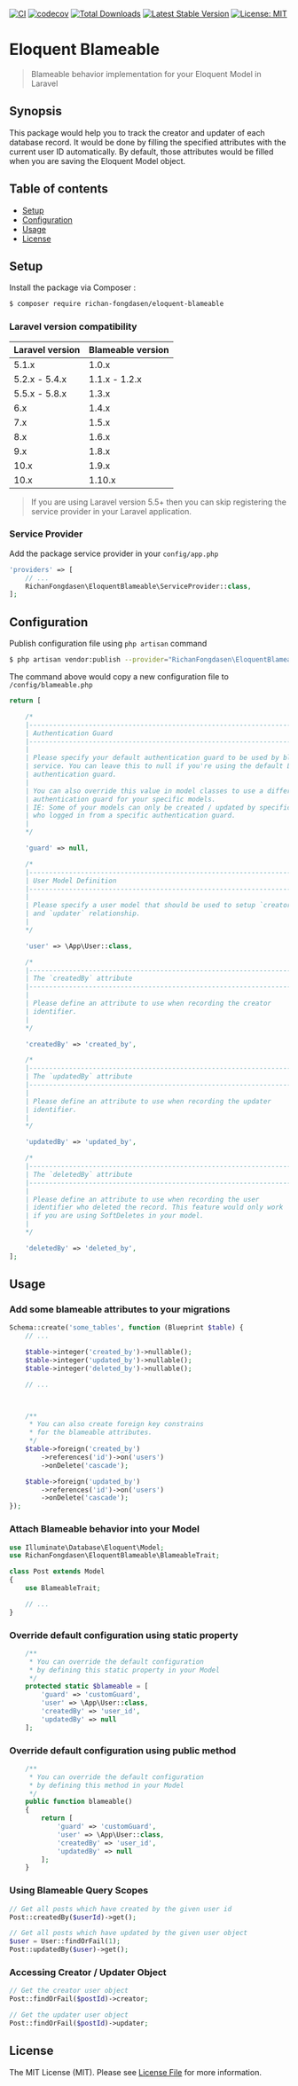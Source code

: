 [![CI](https://github.com/richan-fongdasen/eloquent-blameable/actions/workflows/main.yml/badge.svg?branch=main)](https://github.com/richan-fongdasen/eloquent-blameable/actions/workflows/main.yml)
[![codecov](https://codecov.io/gh/richan-fongdasen/eloquent-blameable/branch/master/graph/badge.svg)](https://codecov.io/gh/richan-fongdasen/eloquent-blameable)
[![Total Downloads](https://poser.pugx.org/richan-fongdasen/eloquent-blameable/d/total.svg)](https://packagist.org/packages/richan-fongdasen/eloquent-blameable)
[![Latest Stable Version](https://poser.pugx.org/richan-fongdasen/eloquent-blameable/v/stable.svg)](https://packagist.org/packages/richan-fongdasen/eloquent-blameable)
[![License: MIT](https://poser.pugx.org/laravel/framework/license.svg)](https://opensource.org/licenses/MIT)

# Eloquent Blameable

> Blameable behavior implementation for your Eloquent Model in Laravel

## Synopsis

This package would help you to track the creator and updater of each database record. It would be done by filling the specified attributes with the current user ID automatically. By default, those attributes would be filled when you are saving the Eloquent Model object.

## Table of contents

- [Setup](#setup)
- [Configuration](#configuration)
- [Usage](#usage)
- [License](#license)

## Setup

Install the package via Composer :

```sh
$ composer require richan-fongdasen/eloquent-blameable
```

### Laravel version compatibility

| Laravel version | Blameable version |
| :-------------- | :---------------- |
| 5.1.x           | 1.0.x             |
| 5.2.x - 5.4.x   | 1.1.x - 1.2.x     |
| 5.5.x - 5.8.x   | 1.3.x             |
| 6.x             | 1.4.x             |
| 7.x             | 1.5.x             |
| 8.x             | 1.6.x             |
| 9.x             | 1.8.x             |
| 10.x            | 1.9.x             |
| 10.x            | 1.10.x            |

> If you are using Laravel version 5.5+ then you can skip registering the service provider in your Laravel application.

### Service Provider

Add the package service provider in your `config/app.php`

```php
'providers' => [
    // ...
    RichanFongdasen\EloquentBlameable\ServiceProvider::class,
];
```

## Configuration

Publish configuration file using `php artisan` command

```sh
$ php artisan vendor:publish --provider="RichanFongdasen\EloquentBlameable\ServiceProvider"
```

The command above would copy a new configuration file to `/config/blameable.php`

```php
return [

    /*
    |--------------------------------------------------------------------------
    | Authentication Guard
    |--------------------------------------------------------------------------
    |
    | Please specify your default authentication guard to be used by blameable
    | service. You can leave this to null if you're using the default Laravel
    | authentication guard.
    |
    | You can also override this value in model classes to use a different
    | authentication guard for your specific models.
    | IE: Some of your models can only be created / updated by specific users
    | who logged in from a specific authentication guard.
    |
    */

    'guard' => null,

    /*
    |--------------------------------------------------------------------------
    | User Model Definition
    |--------------------------------------------------------------------------
    |
    | Please specify a user model that should be used to setup `creator`
    | and `updater` relationship.
    |
    */

    'user' => \App\User::class,

    /*
    |--------------------------------------------------------------------------
    | The `createdBy` attribute
    |--------------------------------------------------------------------------
    |
    | Please define an attribute to use when recording the creator
    | identifier.
    |
    */

    'createdBy' => 'created_by',

    /*
    |--------------------------------------------------------------------------
    | The `updatedBy` attribute
    |--------------------------------------------------------------------------
    |
    | Please define an attribute to use when recording the updater
    | identifier.
    |
    */

    'updatedBy' => 'updated_by',

    /*
    |--------------------------------------------------------------------------
    | The `deletedBy` attribute
    |--------------------------------------------------------------------------
    |
    | Please define an attribute to use when recording the user
    | identifier who deleted the record. This feature would only work
    | if you are using SoftDeletes in your model.
    |
    */

    'deletedBy' => 'deleted_by',
];
```

## Usage

### Add some blameable attributes to your migrations

```php
Schema::create('some_tables', function (Blueprint $table) {
    // ...

    $table->integer('created_by')->nullable();
    $table->integer('updated_by')->nullable();
    $table->integer('deleted_by')->nullable();

    // ...



    /**
     * You can also create foreign key constrains
     * for the blameable attributes.
     */
    $table->foreign('created_by')
        ->references('id')->on('users')
        ->onDelete('cascade');

    $table->foreign('updated_by')
        ->references('id')->on('users')
        ->onDelete('cascade');
});
```

### Attach Blameable behavior into your Model

```php
use Illuminate\Database\Eloquent\Model;
use RichanFongdasen\EloquentBlameable\BlameableTrait;

class Post extends Model
{
    use BlameableTrait;

    // ...
}
```

### Override default configuration using static property

```php
    /**
     * You can override the default configuration
     * by defining this static property in your Model
     */
    protected static $blameable = [
        'guard' => 'customGuard',
        'user' => \App\User::class,
        'createdBy' => 'user_id',
        'updatedBy' => null
    ];
```

### Override default configuration using public method

```php
    /**
     * You can override the default configuration
     * by defining this method in your Model
     */
    public function blameable()
    {
        return [
            'guard' => 'customGuard',
            'user' => \App\User::class,
            'createdBy' => 'user_id',
            'updatedBy' => null
        ];
    }
```

### Using Blameable Query Scopes

```php
// Get all posts which have created by the given user id
Post::createdBy($userId)->get();

// Get all posts which have updated by the given user object
$user = User::findOrFail(1);
Post::updatedBy($user)->get();
```

### Accessing Creator / Updater Object

```php
// Get the creator user object
Post::findOrFail($postId)->creator;

// Get the updater user object
Post::findOrFail($postId)->updater;
```

## License

The MIT License (MIT). Please see [License File](LICENSE.md) for more information.
